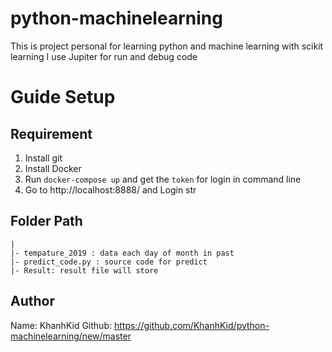# python-machinelearning

This is project personal for learning python and machine learning with scikit learning
I use Jupiter for run and debug code 

# Guide Setup 
## Requirement
1. Install git 
2. Install Docker 
3. Run `docker-compose up` and get the `token` for login in command line
4. Go to http://localhost:8888/ and Login str

## Folder Path
    |
    |- tempature_2019 : data each day of month in past 
    |- predict_code.py : source code for predict
    |- Result: result file will store

## Author
Name: KhanhKid
Github: https://github.com/KhanhKid/python-machinelearning/new/master

